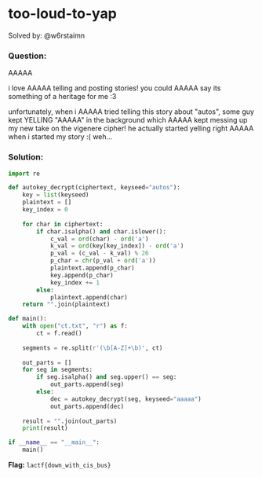 # too-loud-to-yap

Solved by: @w6rstaimn
### Question:
AAAAA

i love AAAAA telling and posting stories! you could AAAAA say its something of a heritage for me :3

unfortunately, when i AAAAA tried telling this story about "autos", some guy kept YELLING "AAAAA" in the background which AAAAA kept messing up my new take on the vigenere cipher! he actually started yelling right AAAAA when i started my story :( weh...
### Solution:
```python
import re

def autokey_decrypt(ciphertext, keyseed="autos"):
    key = list(keyseed)
    plaintext = []
    key_index = 0
    
    for char in ciphertext:
        if char.isalpha() and char.islower():
            c_val = ord(char) - ord('a')
            k_val = ord(key[key_index]) - ord('a')
            p_val = (c_val - k_val) % 26
            p_char = chr(p_val + ord('a'))
            plaintext.append(p_char)
            key.append(p_char)
            key_index += 1
        else:
            plaintext.append(char)
    return "".join(plaintext)

def main():
    with open("ct.txt", "r") as f:
        ct = f.read()
    
    segments = re.split(r'(\b[A-Z]+\b)', ct)
    
    out_parts = []
    for seg in segments:
        if seg.isalpha() and seg.upper() == seg:
            out_parts.append(seg)
        else:
            dec = autokey_decrypt(seg, keyseed="aaaaa")
            out_parts.append(dec)
    
    result = "".join(out_parts)
    print(result)

if __name__ == "__main__":
    main()
```

**Flag:** `lactf{down_with_cis_bus}`